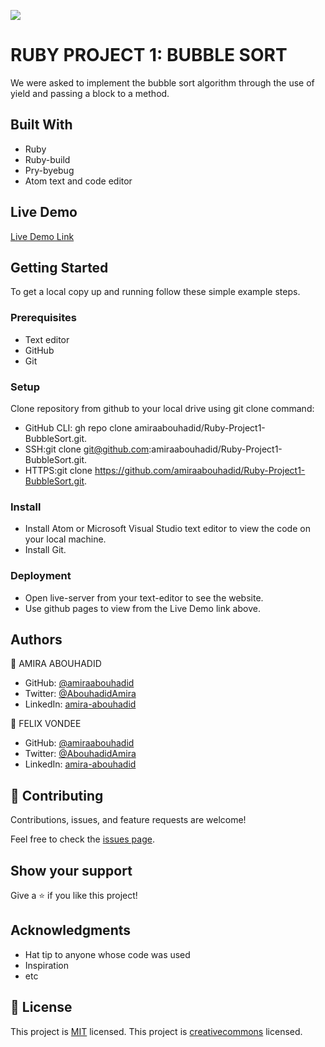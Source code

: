 ![](https://img.shields.io/badge/Microverse-blueviolet)

# RUBY PROJECT 1: BUBBLE SORT

We were asked to implement the bubble sort algorithm through the use of yield and passing a block to a method.



## Built With

- Ruby
- Ruby-build
- Pry-byebug
- Atom text and code editor

## Live Demo

[Live Demo Link]()


## Getting Started
To get a local copy up and running follow these simple example steps.

### Prerequisites
- Text editor
- GitHub
- Git

### Setup
Clone repository from github to your local drive using git clone command:
- GitHub CLI: gh repo clone amiraabouhadid/Ruby-Project1-BubbleSort.git.
- SSH:git clone git@github.com:amiraabouhadid/Ruby-Project1-BubbleSort.git.
- HTTPS:git clone https://github.com/amiraabouhadid/Ruby-Project1-BubbleSort.git.

### Install
- Install Atom or Microsoft Visual Studio text editor to view the code on your local machine.
- Install Git.

### Deployment
- Open live-server from your text-editor to see the website.
- Use github pages to view from the Live Demo link above.

## Authors

👤 AMIRA ABOUHADID

- GitHub: [@amiraabouhadid](https://github.com/amiraabouhadid)
- Twitter: [@AbouhadidAmira](https://twitter.com/AbouhadidAmira)
- LinkedIn: [amira-abouhadid](https://linkedin.com/amira-abouhadid)

👤 FELIX VONDEE

- GitHub: [@amiraabouhadid](https://github.com/)
- Twitter: [@AbouhadidAmira](https://twitter.com/)
- LinkedIn: [amira-abouhadid](https://linkedin.com/)


## 🤝 Contributing

Contributions, issues, and feature requests are welcome!

Feel free to check the [issues page](https://github.com/amiraabouhadid/Ruby-Project1-BubbleSort/issues).

## Show your support

Give a ⭐️ if you like this project!

## Acknowledgments

- Hat tip to anyone whose code was used
- Inspiration
- etc

## 📝 License

This project is [MIT](https://opensource.org/licenses/MIT) licensed.
This project is [creativecommons](https://creativecommons.org/licenses/by-nc/4.0/) licensed.
